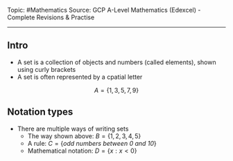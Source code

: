 Topic: #Mathematics
Source: GCP A-Level Mathematics (Edexcel) - Complete Revisions & Practise

---

## Intro
- A set is a collection of objects and numbers (called elements), shown using curly brackets
- A set is often represented by a cpatial letter

$$A = \{1,3,5,7,9\}$$
## Notation types
- There are multiple ways of writing sets
	- The way shown above: $B = \{1,2,3,4,5\}$
	- A rule: $C=\{$*odd numbers between 0 and 10*$\}$
	- Mathematical notation: $D=\{x:x<0\}$
